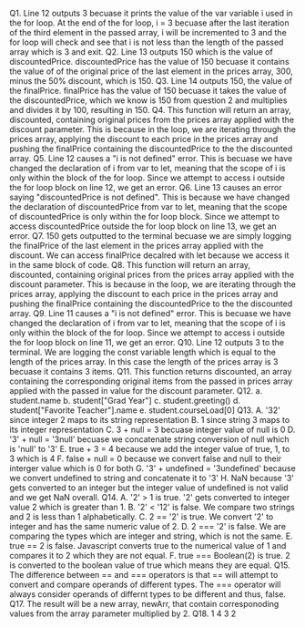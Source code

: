 Q1. Line 12 outputs 3 becuase it prints the value of the var variable i used in the for loop. At the end of the for loop, i = 3 becuase after the last iteration of the third element in the passed array, i will be incremented to 3 and the for loop will check and see that i is not less than the length of the passed array which is 3 and exit. 
Q2. Line 13 outputs 150 which is the value of discountedPrice. discountedPrice has the value of 150 becuase it contains the value of of the original price of the last element in the prices array, 300, minus the 50% discount, which is 150. 
Q3. Line 14 outputs 150, the value of the finalPrice. finalPrice has the value of 150 becuase it takes the value of the discountedPrice, which we know is 150 from question 2 and multiplies and divides it by 100, resulting in 150. 
Q4. This function will return an array, discounted, containing original prices from the prices array applied with the discount parameter. This is because in the loop, we are iterating through the prices array, applying the discount to each price in the prices array and pushing the finalPrice containing the discountedPrice to the the discounted array. 
Q5. Line 12 causes a "i is not defined" error. This is becuase we have changed the declaration of i from var to let, meaning that the scope of i is only within the block of the for loop. Since we attempt to access i outside the for loop block on line 12, we get an error. 
Q6. Line 13 causes an error saying "discountedPrice is not defined". This is because we have changed the declaration of discountedPrice from var to let, meaning that the scope of discountedPrice is only within the for loop block. Since we attempt to access discountedPrice outside the for loop block on line 13, we get an error. 
Q7. 150 gets outputted to the terminal becuase we are simply logging the finalPrice of the last element in the prices array applied with the discount. We can access finalPrice decalred with let because we access it in the same block of code. 
Q8. This function will return an array, discounted, containing original prices from the prices array applied with the discount parameter. This is because in the loop, we are iterating through the prices array, applying the discount to each price in the prices array and pushing the finalPrice containing the discountedPrice to the the discounted array. 
Q9. Line 11 causes a "i is not defined" error. This is becuase we have changed the declaration of i from var to let, meaning that the scope of i is only within the block of the for loop. Since we attempt to access i outside the for loop block on line 11, we get an error. 
Q10. Line 12 outputs 3 to the terminal. We are logging the const variable length which is equal to the length of the prices array. In this case the length of the prices array is 3 becuase it contains 3 items. 
Q11. This function returns discounted, an array containing the corresponding original items from the passed in prices array applied with the passed in value for the discount parameter. 
Q12. 
    a. student.name 
    b. student["Grad Year"]
    c. student.greeting()
    d. student["Favorite Teacher"].name
    e. student.courseLoad[0] 
Q13. 
    A. '32' since integer 2 maps to its string representation 
    B. 1 since string 3 maps to its integer representation 
    C. 3 + null = 3 becuase integer value of null is 0 
    D. '3' + null = '3null' becuase we concatenate string conversion of null which is 'null' to '3'
    E. true + 3 = 4 because we add the integer value of true, 1, to 3 which is 4
    F. false + null = 0 because we convert false and null to their interger value which is 0 for both 
    G. '3' + undefined = '3undefined' because we convert undefined to string and concatenate it to '3'
    H. NaN because '3' gets converted to an integer but the integer value of undefined is not valid and we get NaN overall. 
Q14. 
    A. '2' > 1 is true. '2' gets converted to integer value 2 which is greater than 1. 
    B. '2' < '12' is false. We compare two strings and 2 is less than 1 alphabetically. 
    C. 2 == '2' is true. We convert '2' to integer and has the same numeric value of 2. 
    D. 2 === '2' is false. We are comparing the types which are integer and string, which is not the same. 
    E. true == 2 is false. Javascript converts true to the numerical value of 1 and compares it to 2 which they are not equal. 
    F. true === Boolean(2) is true. 2 is converted to the boolean value of true which means they are equal. 
Q15. The difference between == and === operators is that == will attempt to convert and compare operands of different types. The === operator will always consider operands of differnt types to be different and thus, false. 
Q17. The result will be a new array, newArr, that contain corresponoding values from the array parameter multiplied by 2. 
Q18. 
    1
    4
    3
    2

